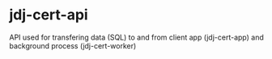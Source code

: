# jdj-cert-api
API used for transfering data (SQL) to and from client app (jdj-cert-app) and background process (jdj-cert-worker)
